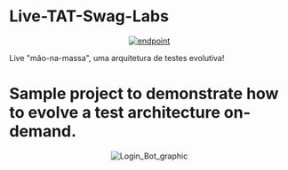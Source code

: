 # Live-TAT-Swag-Labs
<span align="center">
  
<a href="https://talkingabouttesting.com/"><img src="https://user-images.githubusercontent.com/86569498/151671659-1c220b1a-5ba5-4424-a40a-e9ff93dd580d.png" alt="endpoint" style="max-width: 100%;"></a>

</span>  

Live "mão-na-massa", uma arquitetura de testes evolutiva!

# Sample project to demonstrate how to evolve a test architecture on-demand.
<span align="center">
  
  ![Login_Bot_graphic](https://user-images.githubusercontent.com/86569498/151672521-919e311d-5668-4faf-8709-af2210f29881.png)

</span>

